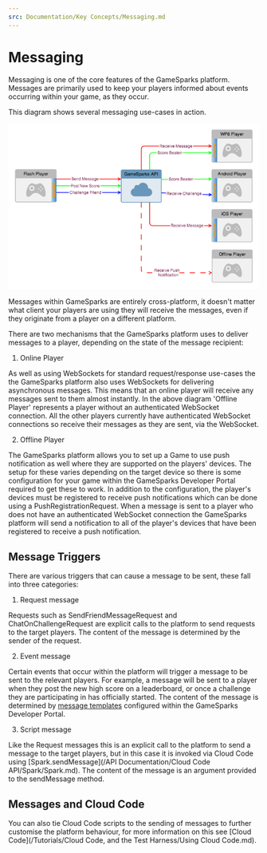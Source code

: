```yaml
---
src: Documentation/Key Concepts/Messaging.md
---
```


# Messaging

Messaging is one of the core features of the GameSparks platform. Messages are primarily used to keep your players informed about events occurring within your game, as they occur.

This diagram shows several messaging use-cases in action.

![](img/Messaging/1.png)

Messages within GameSparks are entirely cross-platform, it doesn't matter what client your players are using they will receive the messages, even if they originate from a player on a different platform.

There are two mechanisms that the GameSparks platform uses to deliver messages to a player, depending on the state of the message recipient:

1. Online Player

As well as using WebSockets for standard request/response use-cases the the GameSparks platform also uses WebSockets for delivering asynchronous messages. This means that an online player will receive any messages sent to them almost instantly. In the above diagram 'Offline Player' represents a player without an authenticated WebSocket connection. All the other players currently have authenticated WebSocket connections so receive their messages as they are sent, via the WebSocket.

2. Offline Player

The GameSparks platform allows you to set up a Game to use push notification as well where they are supported on the players' devices. The setup for these varies depending on the target device so there is some configuration for your game within the GameSparks Developer Portal required to get these to work. In addition to the configuration, the player's devices must be registered to receive push notifications which can be done using a PushRegistrationRequest. When a message is sent to a player who does not have an authenticated WebSocket connection the GameSparks platform will send a notification to all of the player's devices that have been registered to receive a push notification.

## Message Triggers

There are various triggers that can cause a message to be sent, these fall into three categories:

1. Request message

Requests such as SendFriendMessageRequest and ChatOnChallengeRequest are explicit calls to the platform to send requests to the target players. The content of the message is determined by the sender of the request.

2. Event message

Certain events that occur within the platform will trigger a message to be sent to the relevant players. For example, a message will be sent to a player when they post the new high score on a leaderboard, or once a challenge they are participating in has officially started. The content of the message is determined by [message templates](/Documentation/Configurator/Messages.md) configured within the GameSparks Developer Portal.

3. Script message

Like the Request messages this is an explicit call to the platform to send a message to the target players, but in this case it is invoked via Cloud Code using [Spark.sendMessage](/API Documentation/Cloud Code API/Spark/Spark.md). The content of the message is an argument provided to the sendMessage method.

## Messages and Cloud Code

You can also tie Cloud Code scripts to the sending of messages to further customise the platform behaviour, for more information on this see [Cloud Code](/Tutorials/Cloud Code, and the Test Harness/Using Cloud Code.md).
